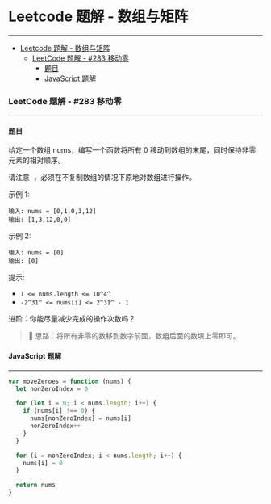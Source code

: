 # Leetcode 题解 - 数组与矩阵

---

- [Leetcode 题解 - 数组与矩阵](#leetcode-题解---数组与矩阵)
    - [LeetCode 题解 - #283 移动零](#leetcode-题解---283-移动零)
      - [题目](#题目)
      - [JavaScript 题解](#javascript-题解)

### LeetCode 题解 - #283 移动零

---

#### 题目

给定一个数组 nums，编写一个函数将所有 0 移动到数组的末尾，同时保持非零元素的相对顺序。

请注意  ，必须在不复制数组的情况下原地对数组进行操作。

示例 1:

```
输入: nums = [0,1,0,3,12]
输出: [1,3,12,0,0]
```

示例 2:

```
输入: nums = [0]
输出: [0]
```

提示:

- `1 <= nums.length <= 10^4^`
- `-2^31^ <= nums[i] <= 2^31^ - 1`

进阶：你能尽量减少完成的操作次数吗？

> 📌 思路：将所有非零的数移到数字前面，数组后面的数填上零即可。

#### JavaScript 题解

---

```javascript
var moveZeroes = function (nums) {
  let nonZeroIndex = 0

  for (let i = 0; i < nums.length; i++) {
    if (nums[i] !== 0) {
      nums[nonZeroIndex] = nums[i]
      nonZeroIndex++
    }
  }

  for (i = nonZeroIndex; i < nums.length; i++) {
    nums[i] = 0
  }

  return nums
}
```
